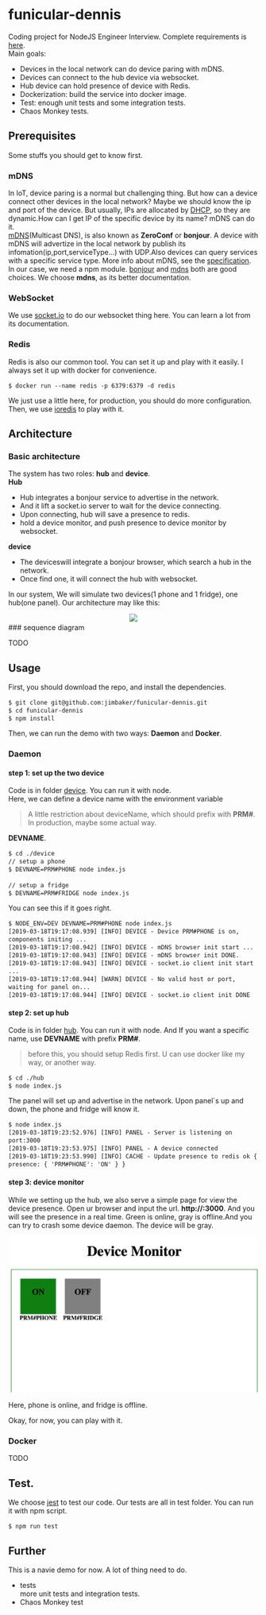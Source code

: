# funicular-dennis

Coding project for NodeJS Engineer Interview. Complete requirements is [here](./REQUIMENTS.md).  
Main goals:

- Devices in the local network can do device paring with mDNS.
- Devices can connect to the hub device via websocket.
- Hub device can hold presence of device with Redis.
- Dockerization: build the service into docker image.
- Test: enough unit tests and some integration tests.
- Chaos Monkey tests.

## Prerequisites

Some stuffs you should get to know first.

### mDNS

In IoT, device paring is a normal but challenging thing. But how can a device connect other devices in the local network? Maybe we should know the ip and port of the device. But usually, IPs are allocated by [DHCP](<https://en.wikipedia.org/wiki/DHCP_(disambiguation)>), so they are dynamic.How can I get IP of the specific device by its name? mDNS can do it.  
[mDNS](https://en.wikipedia.org/wiki/Multicast_DNS)(Multicast DNS), is also known as **ZeroConf** or **bonjour**. A device with mDNS will advertize in the local network by publish its infomation(ip,port,serviceType...) with UDP.Also devices can query services with a specific service type. More info about mDNS, see the [specification](https://tools.ietf.org/html/rfc6762).  
In our case, we need a npm module. [bonjour](https://github.com/watson/bonjour) and [mdns](https://github.com/agnat/node_mdns) both are good choices. We choose **mdns**, as its better documentation.

### WebSocket

We use [socket.io](https://socket.io/docs/) to do our websocket thing here. You can learn a lot from its documentation.

### Redis

Redis is also our common tool. You can set it up and play with it easily.
I always set it up with docker for convenience.

```
$ docker run --name redis -p 6379:6379 -d redis
```

We just use a little here, for production, you should do more configuration.  
Then, we use [ioredis](https://github.com/luin/ioredis) to play with it.

## Architecture

### Basic architecture

The system has two roles: **hub** and **device**.  
**Hub**

- Hub integrates a bonjour service to advertise in the network.
- And it lift a socket.io server to wait for the device connecting.
- Upon connecting, hub will save a presence to redis.
- hold a device monitor, and push presence to device monitor by websocket.

**device**

- The deviceswill integrate a bonjour browser, which search a hub in the network.
- Once find one, it will connect the hub with websocket.

In our system, We will simulate two devices(1 phone and 1 fridge), one hub(one panel). Our architecture may like this:

<div align=center> <img src="https://www.lucidchart.com/publicSegments/view/fa576e8a-e2f5-4ebd-8f74-924a652e7e48/image.png"/> </div>
### sequence diagram

TODO

## Usage

First, you should download the repo, and install the dependencies.

```
$ git clone git@github.com:jimbaker/funicular-dennis.git
$ cd funicular-dennis
$ npm install
```

Then, we can run the demo with two ways: **Daemon** and **Docker**.

### Daemon

#### step 1: set up the two device

Code is in folder [device](./device/index.js). You can run it with node.  
 Here, we can define a device name with the environment variable

> A little restriction about deviceName, which should prefix with **PRM#**. In production, maybe some actual way.

**DEVNAME**.

```shell
$ cd ./device
// setup a phone
$ DEVNAME=PRM#PHONE node index.js

// setup a fridge
$ DEVNAME=PRM#FRIDGE node index.js
```

You can see this if it goes right.

```
$ NODE_ENV=DEV DEVNAME=PRM#PHONE node index.js
[2019-03-18T19:17:08.939] [INFO] DEVICE - Device PRM#PHONE is on, components initing ...
[2019-03-18T19:17:08.942] [INFO] DEVICE - mDNS browser init start ...
[2019-03-18T19:17:08.943] [INFO] DEVICE - mDNS browser init DONE.
[2019-03-18T19:17:08.943] [INFO] DEVICE - socket.io client init start ...
[2019-03-18T19:17:08.944] [WARN] DEVICE - No valid host or port, waiting for panel on...
[2019-03-18T19:17:08.944] [INFO] DEVICE - socket.io client init DONE
```

#### step 2: set up hub

Code is in folder [hub](./hub/index.js). You can run it with node. And If you want a specific name, use **DEVNAME** with prefix **PRM#**.

> before this, you should setup Redis first. U can use docker like my way, or another way.

```shell
$ cd ./hub
$ node index.js
```

The panel will set up and advertise in the network. Upon panel`s up and down, the phone and fridge will know it.

```
$ node index.js
[2019-03-18T19:23:52.976] [INFO] PANEL - Server is listening on port:3000
[2019-03-18T19:23:53.975] [INFO] PANEL - A device connected
[2019-03-18T19:23:53.990] [INFO] CACHE - Update presence to redis ok { presence: { 'PRM#PHONE': 'ON' } }
```

#### step 3: device monitor

While we setting up the hub, we also serve a simple page for view the device presence. Open ur browser and input the url. **http://<your hub host ip>:3000**. And you will see the presence in a real time. Green is online, gray is offline.And you can try to crash some device daemon. The device will be gray.

<div align=center> <img src="./docs/monitor.png"/> </div>

Here, phone is online, and fridge is offline.

Okay, for now, you can play with it.

### Docker

TODO

## Test.

We choose [jest]() to test our code. Our tests are all in test folder. You can run it with npm script.

```
$ npm run test
```

## Further

This is a navie demo for now. A lot of thing need to do.

- tests  
  more unit tests and integration tests.
- Chaos Monkey test
